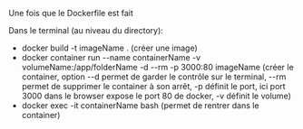 Une fois que le Dockerfile est fait

Dans le terminal (au niveau du directory): 
- docker build -t imageName . (créer une image)
- docker container run --name containerName -v volumeName:/app/folderName -d --rm -p 3000:80 imageName (créer le container, option --d permet de garder le contrôle sur le terminal, --rm permet de supprimer le container à son arrêt, -p définit le port, ici port 3000 dans le browser expose le port 80 de docker, -v définit le volume)
- docker exec -it containerName bash (permet de rentrer dans le container)